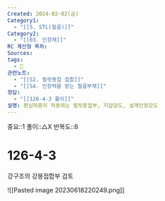 ```yaml
---
Created: 2024-02-02(금)
Category1:
  - "[[5. STL(철골)]]"
Category2:
  - "[[03. 인장재]]"
RC 계산형 목차: 
Sources: 
tags:
  - 🧮
관련노트:
  - "[[S2. 필릿용접 접합]]"
  - "[[S4. 인장력을 받는 철골부재]]"
정답:
  - "[[126-4-3 풀이]]"
설명: 편심하중이 작용하는 필릿용접부, 지압강도, 설계인장강도
---
```

중요::1
풀이::△X
반복도::8
#  126-4-3

강구조의 강봉접합부 검토

![[Pasted image 20230618220249.png]]
